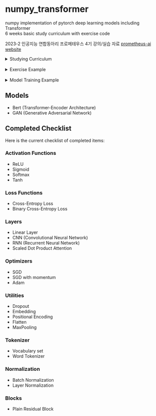 # numpy_transformer
numpy implementation of pytorch deep learning models including Transformer \
6 weeks basic study curriculum with exercise code

2023-2 인공지능 연합동아리 프로메테우스 4기 강의/실습 자료
[prometheus-ai website](https://prometheus-ai.net/about)

<details>
    <summary> Studying Curriculum </summary>

## **Week 1 - Basis**
- **Topic** 
  - Activation Functions (ReLU, Sigmoid)
  - Loss Functions (Cross-Entropy, Binary Cross-Entropy)
  - Linear Layer
- **Week 1 Exercise**
  - Compare NumPy implementation with Torch functions

## **Week 2 - CNN**
- **Topic**
  - Convolution Layer (2D)
  - MaxPooling (2D)
  - Flatten Layer
- **Week 2 Exercise**
  - Compare NumPy/Torch model accuracy with Linear/CNN models

## **Week 3 - Optimizer/Embedding**
- **Topic**
  - Dropout
  - Embedding
  - Positional Encoding
  - Optimizers (SGD, momentum, Adam)
- **Week 3 Exercise**
  - Compare NumPy model accuracy with different Optimizers

## **Week 4 - RNN/Tokenizer**
- **Topic**
  - RNN
  - Word Tokenzizer
- **Week 4 Exercise**
  - Train an RNN model using a word tokenizer and monitor only the loss decline.

## **Week 5 - Normalization/Residual Block**
- **Topic**
  - LayerNorm
  - BatchNorm
- **Week 5 Exercise**
  - compare w/wo Normalization Layers in terms of converge speed/accuracy

## **Week 6 - Attention**
- **Topic**
  - Attention
- **Week 6 Exercise**
  - Visualize Attention layer
  - Visualize Masked Attention map

</details>

</br>

<details>
  <summary> Exercise Example </summary>

  ![exercise_example](https://github.com/naye971012/numpy_transformer/assets/74105909/d78da2df-b736-4978-84ed-c4fc68dd9815)
</details>

</br>

<details>
  <summary> Model Training Example </summary>

### 1. **BERT (Transformer-Encoder archicture)** <a name="bert"></a>
- I've trained on the "Abirate/english_quotes" dataset, containing around 3000 sentences.
- Example data:
```
'“Be yourself; everyone else is already taken.”' 
```

</br>

- Experiment step
```python
    1. Preprocessed using a word tokenizer.
    2. Trained a numpy-based BERT model.
    3. Trained a torch-based BERT model.
    4. Compared the two models based on their train/validation loss decline.
```

</br>

- Training Arguments ( model size: 9M )
```yaml
    Training Arguments:
    - Batch Size: 6
    - Learning Rate: 0.001
    - Epochs: 20

    BERT Model Arguments:
    - Number of Blocks: 6
    - Maximum Sentence Length: 50
    - Embedding Layer Dimension: 256
    - Number of Heads for Self-Attention: 4
```

</br>

- **Since training a language model on a CPU takes a considerable amount of time, I monitored the loss decline without full training.**

- Bert implemented by torch
![th_bert](https://github.com/naye971012/numpy_transformer/assets/74105909/5b9351d3-7b77-4621-9cff-680a5a92cfb4)

- Bert implemented by numpy
![np_bert](https://github.com/naye971012/numpy_transformer/assets/74105909/41913c50-031e-47bc-8162-b974710b5c88)

</details>

## Models
- Bert (Transformer-Encoder Architecture)
- GAN (Generative Adversarial Network)

## Completed Checklist

Here is the current checklist of completed items:

### Activation Functions
- ReLU
- Sigmoid
- Softmax
- Tanh

### Loss Functions
- Cross-Entropy Loss
- Binary Cross-Entropy Loss

### Layers
- Linear Layer
- CNN (Convolutional Neural Network)
- RNN (Recurrent Neural Network)
- Scaled Dot Product Attention

### Optimizers
- SGD
- SGD with momentum
- Adam

### Utilities
- Dropout
- Embedding
- Positional Encoding
- Flatten
- MaxPooling

### Tokenizer
- Vocabulary set
- Word Tokenizer

### Normalization
- Batch Normalization
- Layer Normalization

### Blocks
- Plain Residual Block
